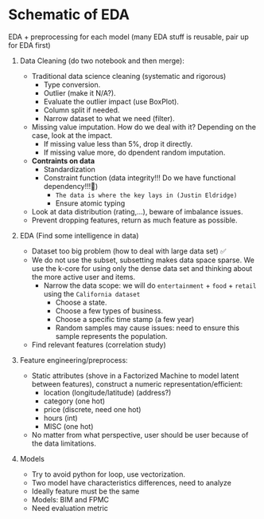 # Schematic of EDA

EDA + preprocessing for each model (many EDA stuff is reusable, pair up for EDA first)
1. Data Cleaning (do two notebook and then merge):
    - Traditional data science cleaning (systematic and rigorous)
        - Type conversion.
        - Outlier (make it N/A?).
        - Evaluate the outlier impact (use BoxPlot).
        - Column split if needed.
        - Narrow dataset to what we need (filter).
    - Missing value imputation. How do we deal with it? Depending on the case, look at the impact.
        - If missing value less than 5%, drop it directly.
        - If missing value more, do dpendent random imputation.
    - **Contraints on data**
        - Standardization
        - Constraint function (data integrity!!! Do we have functional dependency!!!🤪)
            - `The data is where the key lays in (Justin Eldridge)`
            - Ensure atomic typing
    - Look at data distribution (rating,...), beware of imbalance issues.
    - Prevent dropping features, return as much feature as possible.

2. EDA (Find some intelligence in data)
    - Dataset too big problem (how to deal with large data set) ✅
    - We do not use the subset, subsetting makes data space sparse. We use the k-core for using only the dense data set and thinking about the more active user and items.
        - Narrow the data scope: we will do `entertainment` + `food` + `retail` using the `California dataset`
            - Choose a state.
            - Choose a few types of business.
            - Choose a specific time stamp (a few year)
            - Random samples may cause issues: need to ensure this sample represents the population.
    - Find relevant features (correlation study)

3. Feature engineering/preprocess:
    - Static attributes (shove in a Factorized Machine to model latent between features), construct a numeric representation/efficient:
        - location (longitude/latitude) (address?)
        - category (one hot)
        - price (discrete, need one hot)
        - hours (int)
        - MISC (one hot)
    - No matter from what perspective, user should be user because of the data limitations.

4. Models
    - Try to avoid python for loop, use vectorization.
    - Two model have characteristics differences, need to analyze
    - Ideally feature must be the same
    - Models: BIM and FPMC
    - Need evaluation metric
